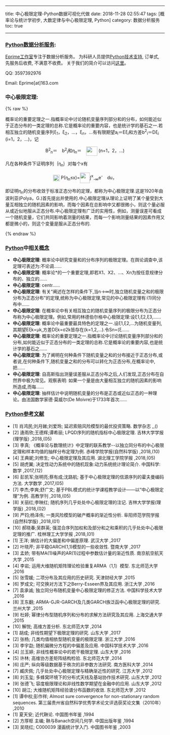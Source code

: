 
---
title: 中心极限定理-Python数据可视化代做
date: 2018-11-28 02:55:47
tags: [概率论与统计学初步, 大数定律与中心极限定理, Python]
category: 数据分析服务
toc: true

---



<span></span>
<!-- more -->

### [Python](/tags/Python/)[数据分析服务](/categories/数据分析服务/):
[Eprime工作室](http://Eprime.cn/)专注于数据分析服务。
为科研人员提供[Python技术支持](http://Eprime.cn/2018/08/18/Eprime工作室Python代做服务详情/), 订单式, 先服务后收费, 不满意不收费。
关于我们的简介可以访问[这里](http://Eprime.cn/2018/08/17/关于Eprime工作室/)。

QQ: 3597392976

Email: Eprime[at]163.com



### 中心极限定理:

{% raw %}
<div class="p1">概率论的重要定理之一.指概率论中讨论随机变量序列部分和的分布，如何能近似于正态分布的一类定理的总称.它是概率论的重要内容，也是统计学的基石之一.若相互独立的随机变量序列ξ<sub>1</sub>，ξ<sub>2</sub>，…，ξ<sub>n</sub>，…有有限期望a<sub>i</sub>＝Eξ<sub>i</sub>和方差b<sup>2</sup><sub>i</sub>＝Dξ<sub>i</sub> (i=1，2，…)，记


<p></p><p align="center">B<sup>2</sup><sub>n</sub>＝<span class="imgdiv" style="text-align:center;"><img onclick="zoomPic(this);" align="absmiddle" height="26" src="/CRFDPIC/R200607288/MATH1X_1986.JPG" width="15"></span>b<sup>2</sup><sub>i</sub>和η<sub>n</sub>＝<span class="imgdiv" style="text-align:center;"><img onclick="zoomPic(this);" align="absmiddle" height="26" src="/CRFDPIC/R200607288/MATH1X_1987.JPG" width="15"></span><span class="imgdiv" style="text-align:center;"><img onclick="zoomPic(this);" align="absmiddle" height="29" src="/CRFDPIC/R200607288/MATH0X_6198.JPG" width="35"></span> (n=1，2，…)</p>


<p>凡在各种条件下证明序列｛η<sub>n</sub>｝对每个x有


</p><p></p><p align="center"><span class="imgdiv" style="text-align:center;"><img onclick="zoomPic(this);" align="absmiddle" height="20" src="/CRFDPIC/R200607288/MATH1X_1988.JPG" width="21"></span> P(η<sub>n</sub>≤x)=<span class="imgdiv" style="text-align:center;"><img onclick="zoomPic(this);" align="absmiddle" height="33" src="/CRFDPIC/R200607288/MATH0X_6199.JPG" width="31"></span>∫<sup>x</sup><sub>-∞</sub>e<sup>-<span class="imgdiv" style="text-align:center;"><img onclick="zoomPic(this);" align="absmiddle" height="28" src="/CRFDPIC/R200607288/MATH0X_6200.JPG" width="14"></span></sup>du，</p>

即证明η<sub>n</sub>的分布收敛于标准正态分布的定理，都称为中心极限定理.这是1920年由波利亚(Polya，G.)首先提出并使用的.中心极限定理从理论上证明了某个量受到大量互相独立的随机因素的影响，而每个因素在总影响中又都很微小，则这个量必服从或近似地服从正态分布.中心极限定理有广泛的实用性，例如，测量误差可看成一个随机变量，它们共同影响着测量的结果，而每一个影响测量结果的因素作用又都是微小的，则这个变量是服从正态分布的.</div>
{% endraw %}



### [Python](/tags/Python/)中[相关概念](/categories/数据分析服务)

- **中心极限定理**: 概率论中研究变量和的分布序列的极限定理。在舆论调查中,该定理可表述为:不论调......
- **中心极限定理**: 概率论*的一个重要定理,即若X1、X2、…、Xn为按任意规律分布的、独立的......
- **中心极限定理**: centr......
- **中心极限定理**: 有关“阐述在怎样的条件下,当n→∞时,独立随机变量之和的极限分布为正态分布”的定理,统称为中心极限定理,常见的中心极限定理有:(1)同分布中......
- **中心极限定理**: 在概率论中有关相互独立的随机变量序列的极限分布为正态分布称为中心极限定理。例如,常用的林德伯尔格中心极限定理:设ξ1,ξ2,ξ3,......
- **中心极限定理**: 概率论中最重要最具特色的定理之一.设ξ1,ξ2,…为随机变量列,其期望Eξk=μk,方差Dξk=σ2k皆存在(k=1,2,…).令Sn=(ξ......
- **中心极限定理**: 概率论的重要定理之一.指概率论中讨论随机变量序列部分和的分布,如何能近似于正态分布的一类定理的总称.它是概率论的重要内容,也是统计学的基石之......
- **中心极限定理**: 为了阐明在何种条件下随机变量之和的分布接近于正态分布,或者说,在何种条件下,随机变量之和的分布可以转化为正态分布,在概率论中,把......
- **中心极限定理**: 自高斯指出测量误差服从正态分布之后,人们发现,正态分布在自然界中极为常见。观察表明: 如果一个量是由大量相互独立的随机因素的影响所造成,而每......
- **中心极限定理**: 抽样估计中说明随机变量的分布是正态或近似正态的一种理论。由法国数学家德·莫威尔(De Moivre)于1733年首次......


### [Python](/tags/Python/)[参考文献](/categories/数据分析服务/)

- [1]  肖鸿民;刘月娣;刘爱玲; 延迟索赔风险模型的最优投资策略. 数学杂志 ,,()
- [2]  逄雨欣;王德辉;谭希丽; LPQD序列的随机指标中心极限定理. 吉林大学学报(理学版) ,2018,(05)
- [3]  李真; 《概率论与数理统计》中定理的联系教学--以独立同分布的中心极限定理和样本均值的抽样分布定理为例. 赤峰学院学报(自然科学版) ,2018,(10)
- [4]  王典妮;刘修生; 中心极限定理及其应用. 湖北理工学院学报 ,2018,(05)
- [5]  胡虎翼; 决定性动力系统中的随机现象:动力系统统计理论简介. 中国科学:数学 ,2017,(12)
- [6]  彭凯军;张明亮;蔡有成;沈路航; 基于中心极限定理的信源序列的霍夫曼编码方法. 大学数学 ,2017,(05)
- [7]  李杰;李爽;舒广文; 基于PBL模式的统计学课程教学设计——以“中心极限定理”为例. 高教学刊 ,2018,(05)
- [8]  关丽红;李映红; 随机序列几乎处处中心极限定理的注记. 吉林大学学报(理学版) ,2018,(02)
- [9]  严钧;杨泽伟; 一类风险模型的破产概率的渐近性分析. 阜阳师范学院学报(自然科学版) ,2018,(01)
- [10]  郝晓春;吴群英; 强混合序列加权和及部分和之和乘积的几乎处处中心极限定理的推广. 桂林理工大学学报 ,2018,(01)
- [1]  王洋; 熵估计的大偏差和中偏差原理. 武汉大学 ,2017
- [2]  叶晓芹; 非平稳GARCH(1,1)模型的一些收敛性. 暨南大学 ,2017
- [3]  孟娇; 带有MA(1)噪声的AR(1)过程中参数估计量的渐近性质. 南京航空航天大学 ,2015
- [4]  李岩; 运用大维随机矩阵理论检验重复ARMA（1,1）模型. 东北师范大学 ,2016
- [5]  张雪媛; 二项分布及其应用的历史研究. 天津财经大学 ,2015
- [6]  罗成文; 可交换对方法下之Berry-Esseen界及其应用. 浙江大学 ,2016
- [7]  袁承诚; 独立同分布随机变量中心极限定理的修正方法. 中国科学技术大学 ,2016
- [8]  王东翻; ARMA-GJR-GARCH及几类GARCH族泛函中心极限定理的研究. 兰州大学 ,2015
- [9]  杜婷; 幂律分布型随机序列和分布的求解方法研究及其应用. 上海交通大学 ,2015
- [10]  解悦; 高维方差分析. 东北师范大学 ,2014
- [1]  胡成; 非线性期望下极限定理的研究. 山东大学 ,2017
- [2]  张杨; 几类均值相依型随机变量的极限定理. 浙江大学 ,2016
- [3]  李宇勐; 随机偏微分方程的中偏差及应用. 中国科学技术大学 ,2016
- [4]  兰玉婷; 非线性概率论中的若干极限定理. 山东大学 ,2016
- [5]  许林; 高维协方差矩阵结构检验. 东北师范大学 ,2014
- [6]  庄严; 纵向等级数据基于秩次的非参数方法研究. 南方医科大学 ,2014
- [7]  臧庆佩; 几乎处处中心极限定理与精确渐近性的研究. 江苏大学 ,2012
- [8]  刘玉玺; 多蜂窝环境下的分布式天线及基站协作技术研究. 山东大学 ,2012
- [9]  张德飞; 容度极限理论和非线性数学期望在金融中的应用. 山东大学 ,2012
- [10]  胡江; 大维随机矩阵经验谱分布函数的收敛. 东北师范大学 ,2012
- [1]  谭中权;彭作祥; Almost sure convergence for non-stationary random sequences. 第三届贵州省自然科学优秀学术论文评选获奖论文集（2010年） ,2010
- [1]  夏天安; 近代鞅论. 中国图书年鉴 ,1994
- [2]  方厚枢 主编; 鞅与Banach空间几何学. 中国出版年鉴 ,1994
- [3]  吴晓红; C000039  漫画统计学入门. 中国图书年鉴 ,2003



